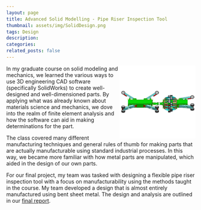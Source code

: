 ```yaml
---
layout: page
title: Advanced Solid Modelling - Pipe Riser Inspection Tool
thumbnail: assets/img/SolidDesign.png
tags: Design
description:
categories:
related_posts: false
---
```


<img src="/assets/img/SolidDesign.png" alt="Solid Design" style="float:right;width:40%"/>

In my graduate course on solid modeling and mechanics, we learned the various 
ways to use 3D engineering CAD software (specifically SolidWorks) to create 
well-designed and well-dimensioned parts. By applying what was already known 
about materials science and mechanics, we dove into the realm of finite element 
analysis and how the software can aid in making determinations for the part. 
  
The class covered many different manufacturing techniques and general rules of 
thumb for making parts that are actually manufacturable using standard 
industrial processes. In this way, we became more familiar with how metal parts
are manipulated, which aided in the design of our own parts. 

For our final project, my team was tasked with designing a flexible pipe riser 
inspection tool with a focus on manufacturability using the methods taught in 
the course. My team developed a design that is almost entirely manufactured 
using bent sheet metal. The design and analysis are outlined in our 
[final report]({{site.baseurl}}/assets/pdf/MEEN_632_Final_Report.pdf).
